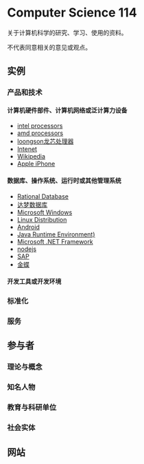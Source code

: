 Computer Science 114
=====================

关于计算机科学的研究、学习、使用的资料。

不代表同意相关的意见或观点。

实例
----

### 产品和技术

#### 计算机硬件部件、计算机网络或泛计算力设备

* [intel processors](https://www.intel.com/content/www/us/en/products/processors.html)
* [amd processors](https://www.amd.com/en/products/processors-desktop)
* [loongson龙芯处理器](http://www.loongson.cn/product/cpu/)
* [Intenet](http://en.wikipedia.org/wiki/Internet)
* [Wikipedia](https://en.wikipedia.org/wiki/Internet)
* [Apple iPhone](https://www.apple.com/iphone/)

#### 数据库、操作系统、运行时或其他管理系统

* [Rational Database](https://en.wikipedia.org/wiki/Relational_database)
* [达梦数据库](http://www.dameng.com/)
* [Microsoft Windows](https://www.microsoft.com/en-us/windows)
* [Linux Distribution](http://en.wikipedia.org/wiki/Linux_distribution)
* [Android](https://www.android.com/)
* [Java Runtime Environment)](https://java.com/en/)
* [Microsoft .NET Framework](https://dotnet.microsoft.com/download/dotnet-framework)
* [nodejs](https://nodejs.org/)
* [SAP](https://www.sap.com/index.html)
* [金蝶](https://www.kingdee.com/)

#### 开发工具或开发环境

### 标准化

### 服务

参与者
------

### 理论与概念

### 知名人物

### 教育与科研单位

### 社会实体

网站
----

